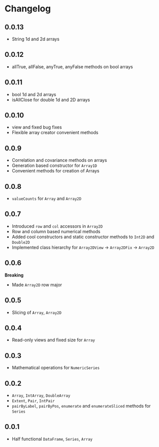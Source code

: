 # Changelog

## 0.0.13

- String 1d and 2d arrays

## 0.0.12

- allTrue, allFalse, anyTrue, anyFalse methods on bool arrays

## 0.0.11

- bool 1d and 2d arrays
- isAllClose for double 1d and 2D arrays

## 0.0.10

- view and fixed bug fixes
- Flexible array creator convenient methods

## 0.0.9

- Correlation and covariance methods on arrays
- Generation based constructor for `Array1D`
- Convenient methods for creation of Arrays

## 0.0.8

- `valueCounts` for `Array` and `Array2D`

## 0.0.7

- Introduced `row` and `col` accessors in `Array2D`
- Row and column based numerical methods
- Added cool constructors and static constructor methods to
`Int2D` and `Double2D`
- Implemented class hierarchy for `Array2DView` -> `Array2DFix` -> `Array2D`

## 0.0.6

**Breaking**
- Made `Array2D` row major

## 0.0.5

- Slicing of `Array`, `Array2D`

## 0.0.4

- Read-only views and fixed size for `Array`

## 0.0.3

- Mathematical operations for `NumericSeries`

## 0.0.2

- `Array`, `IntArray`, `DoubleArray`
- `Extent`, `Pair`, `IntPair`
- `pairByLabel`, `pairByPos`, `enumerate` and `enumerateSliced` methods for `Series`

## 0.0.1

- Half functional `DataFrame`, `Series`, `Array`
